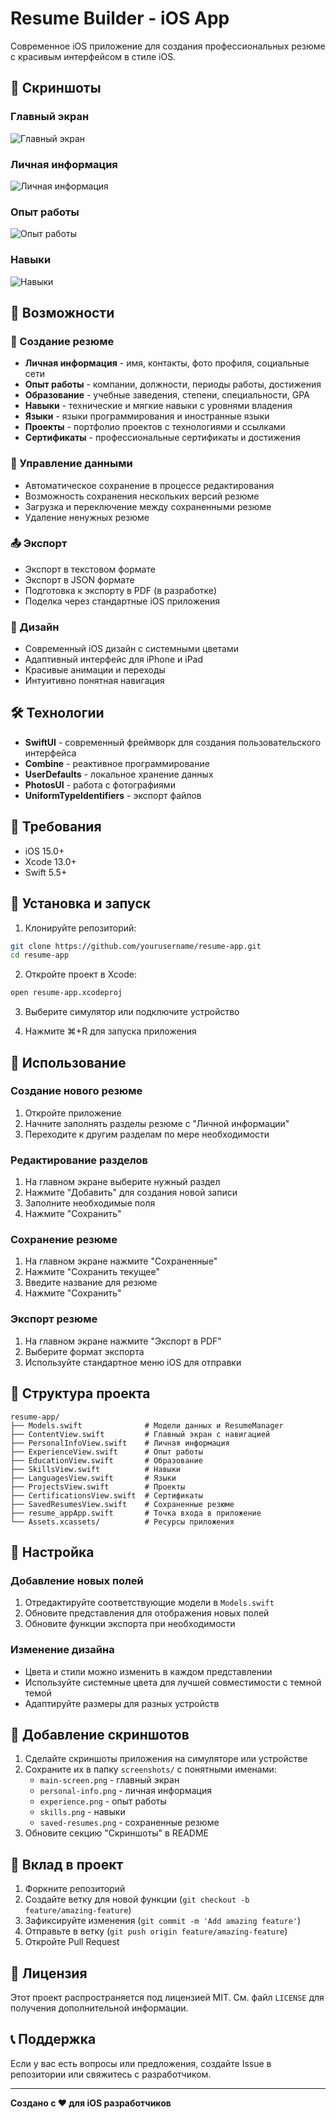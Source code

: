 # Resume Builder - iOS App

Современное iOS приложение для создания профессиональных резюме с красивым интерфейсом в стиле iOS.

## 📱 Скриншоты

### Главный экран
![Главный экран](screenshots/main-screen.png)

### Личная информация
![Личная информация](screenshots/personal-info.png)

### Опыт работы
![Опыт работы](screenshots/experience.png)

### Навыки
![Навыки](screenshots/skills.png)

## 🚀 Возможности

### 📝 Создание резюме
- **Личная информация** - имя, контакты, фото профиля, социальные сети
- **Опыт работы** - компании, должности, периоды работы, достижения
- **Образование** - учебные заведения, степени, специальности, GPA
- **Навыки** - технические и мягкие навыки с уровнями владения
- **Языки** - языки программирования и иностранные языки
- **Проекты** - портфолио проектов с технологиями и ссылками
- **Сертификаты** - профессиональные сертификаты и достижения

### 💾 Управление данными
- Автоматическое сохранение в процессе редактирования
- Возможность сохранения нескольких версий резюме
- Загрузка и переключение между сохраненными резюме
- Удаление ненужных резюме

### 📤 Экспорт
- Экспорт в текстовом формате
- Экспорт в JSON формате
- Подготовка к экспорту в PDF (в разработке)
- Поделка через стандартные iOS приложения

### 🎨 Дизайн
- Современный iOS дизайн с системными цветами
- Адаптивный интерфейс для iPhone и iPad
- Красивые анимации и переходы
- Интуитивно понятная навигация

## 🛠 Технологии

- **SwiftUI** - современный фреймворк для создания пользовательского интерфейса
- **Combine** - реактивное программирование
- **UserDefaults** - локальное хранение данных
- **PhotosUI** - работа с фотографиями
- **UniformTypeIdentifiers** - экспорт файлов

## 📱 Требования

- iOS 15.0+
- Xcode 13.0+
- Swift 5.5+

## 🚀 Установка и запуск

1. Клонируйте репозиторий:
```bash
git clone https://github.com/yourusername/resume-app.git
cd resume-app
```

2. Откройте проект в Xcode:
```bash
open resume-app.xcodeproj
```

3. Выберите симулятор или подключите устройство

4. Нажмите ⌘+R для запуска приложения

## 📖 Использование

### Создание нового резюме
1. Откройте приложение
2. Начните заполнять разделы резюме с "Личной информации"
3. Переходите к другим разделам по мере необходимости

### Редактирование разделов
1. На главном экране выберите нужный раздел
2. Нажмите "Добавить" для создания новой записи
3. Заполните необходимые поля
4. Нажмите "Сохранить"

### Сохранение резюме
1. На главном экране нажмите "Сохраненные"
2. Нажмите "Сохранить текущее"
3. Введите название для резюме
4. Нажмите "Сохранить"

### Экспорт резюме
1. На главном экране нажмите "Экспорт в PDF"
2. Выберите формат экспорта
3. Используйте стандартное меню iOS для отправки

## 🎯 Структура проекта

```
resume-app/
├── Models.swift              # Модели данных и ResumeManager
├── ContentView.swift         # Главный экран с навигацией
├── PersonalInfoView.swift    # Личная информация
├── ExperienceView.swift      # Опыт работы
├── EducationView.swift       # Образование
├── SkillsView.swift          # Навыки
├── LanguagesView.swift       # Языки
├── ProjectsView.swift        # Проекты
├── CertificationsView.swift  # Сертификаты
├── SavedResumesView.swift    # Сохраненные резюме
├── resume_appApp.swift       # Точка входа в приложение
└── Assets.xcassets/          # Ресурсы приложения
```

## 🔧 Настройка

### Добавление новых полей
1. Отредактируйте соответствующие модели в `Models.swift`
2. Обновите представления для отображения новых полей
3. Обновите функции экспорта при необходимости

### Изменение дизайна
- Цвета и стили можно изменить в каждом представлении
- Используйте системные цвета для лучшей совместимости с темной темой
- Адаптируйте размеры для разных устройств

## 📸 Добавление скриншотов

1. Сделайте скриншоты приложения на симуляторе или устройстве
2. Сохраните их в папку `screenshots/` с понятными именами:
   - `main-screen.png` - главный экран
   - `personal-info.png` - личная информация
   - `experience.png` - опыт работы
   - `skills.png` - навыки
   - `saved-resumes.png` - сохраненные резюме
3. Обновите секцию "Скриншоты" в README

## 🤝 Вклад в проект

1. Форкните репозиторий
2. Создайте ветку для новой функции (`git checkout -b feature/amazing-feature`)
3. Зафиксируйте изменения (`git commit -m 'Add amazing feature'`)
4. Отправьте в ветку (`git push origin feature/amazing-feature`)
5. Откройте Pull Request

## 📄 Лицензия

Этот проект распространяется под лицензией MIT. См. файл `LICENSE` для получения дополнительной информации.

## 📞 Поддержка

Если у вас есть вопросы или предложения, создайте Issue в репозитории или свяжитесь с разработчиком.

---

**Создано с ❤️ для iOS разработчиков** 
